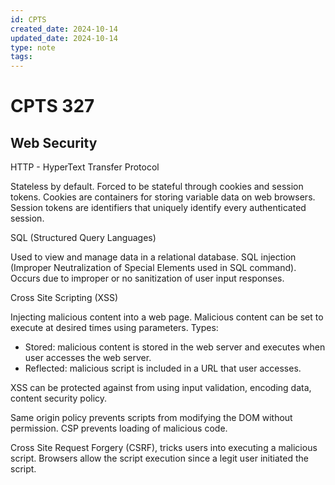 ```yaml
---
id: CPTS
created_date: 2024-10-14
updated_date: 2024-10-14
type: note
tags:
---
```


# CPTS 327

## Web Security
HTTP - HyperText Transfer Protocol

Stateless by default. Forced to be stateful through cookies and session tokens. Cookies are containers for storing variable data on web browsers. Session tokens are identifiers that uniquely identify every authenticated session.

SQL (Structured Query Languages)

Used to view and manage data in a relational database. SQL injection (Improper Neutralization of Special Elements used in SQL command). Occurs due to improper or no sanitization of user input responses.

Cross Site Scripting (XSS)

Injecting malicious content into a web page. Malicious content can be set to execute at desired times using parameters.
Types:
- Stored: malicious content is stored in the web server and executes when user accesses the web server.
- Reflected: malicious script is included in a URL that user accesses.

XSS can be protected against from using input validation, encoding data, content security policy.

Same origin policy prevents scripts from modifying the DOM without permission. CSP prevents loading of malicious code.

Cross Site Request Forgery (CSRF), tricks users into executing a malicious script. Browsers allow the script execution since a legit user initiated the script.